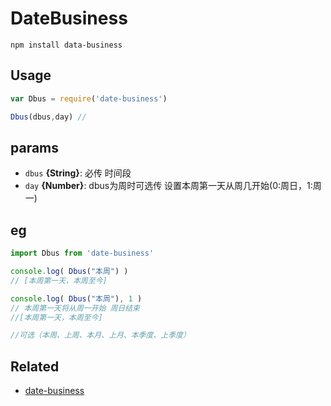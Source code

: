 # DateBusiness

```
npm install data-business
```


## Usage

``` js
var Dbus = require('date-business')

Dbus(dbus,day) // 


```



## params

* `dbus` **{String}**: 必传 时间段
* `day` **{Number}**:  dbus为周时可选传 设置本周第一天从周几开始(0:周日，1:周一)


## eg

``` js
import Dbus from 'date-business' 

console.log( Dbus("本周") )
// [本周第一天，本周至今]

console.log( Dbus("本周"), 1 )
// 本周第一天将从周一开始 周日结束
//[本周第一天，本周至今]

//可选（本周、上周、本月、上月、本季度、上季度）

```


## Related

- [date-business](https://github.com/sindresorhus/open-cli) 

